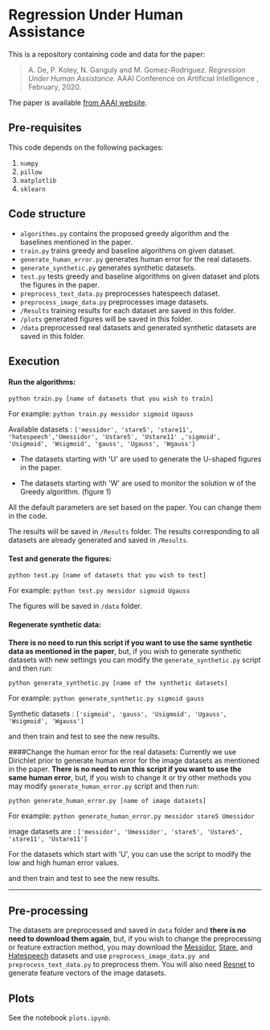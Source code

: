 # Regression Under Human Assistance

This is a repository containing code and data for the paper:

> A. De, P. Koley, N. Ganguly and M. Gomez-Rodriguez. _Regression Under Human Assistance._ AAAI Conference on Artificial Intelligence , February, 2020. 

The paper is available [from AAAI website](https://aaai.org/Papers/AAAI/2020GB/AAAI-DeA.6571.pdf).


## Pre-requisites

This code depends on the following packages:

 1. `numpy`
 2. `pillow`
 3. `matplotlib`
 4. `sklearn`
 


## Code structure

 - `algorithms.py` contains the proposed greedy algorithm and the baselines mentioned in the paper.
 - `train.py` trains greedy and baseline algorithms on given dataset.
 - `generate_human_error.py` generates human error for the real datasets.
 - `generate_synthetic.py` generates synthetic datasets.
 - `test.py` tests greedy and baseline algorithms on given dataset and plots the figures in the paper.
 - `preprocess_text_data.py` preprocesses hatespeech dataset.
 - `preprocess_image_data.py` preprocesses image datasets.
 - `/Results` training results for each dataset are saved in this folder.
 - `/plots` generated figures will be saved in this folder.
 - `/data` preprocessed real datasets and generated synthetic datasets are saved in this folder.


## Execution

#### Run the algorithms:
`python train.py [name of datasets that you wish to train]`

For example: `python train.py messidor sigmoid Ugauss`

Available datasets : `['messidor', 'stare5', 'stare11', 'hatespeech','Umessidor', 'Ustare5', 'Ustare11' ,'sigmoid', 'Usigmoid', 'Wsigmoid', 'gauss', 'Ugauss', 'Wgauss']`

- The datasets starting with 'U' are used to generate the U-shaped figures in the paper.

- The datasets starting with 'W' are used to monitor the solution w of the Greedy algorithm. (figure 1)

All the default parameters are set based on the paper. You can change them in the code.

The results will be saved in `/Results` folder. The results corresponding to all datasets are already generated and saved in `/Results`.

#### Test and generate the figures:
`python test.py [name of datasets that you wish to test]`

For example:
`python test.py messidor sigmoid Ugauss`

The figures will be saved in `/data` folder.


#### Regenerate synthetic data:
**There is no need to run this script if you want to use the same synthetic data as mentioned in the paper**, but, if you wish to generate synthetic datasets with new settings you can modify the `generate_synthetic.py` script and then run:

`python generate_synthetic.py [name of the synthetic datasets]`

For example:
`python generate_synthetic.py sigmoid gauss`

Synthetic datasets : `['sigmoid', 'gauss', 'Usigmoid', 'Ugauss', 'Wsigmoid', 'Wgauss']`

and then train and test to see the new results.


####Change the human error for the real datasets:
Currently we use Dirichlet prior to generate human error for the image datasets as mentioned in the paper. **There is no need to run this script if you want to use the same human error**, but, if you wish to change it or try other methods you may modify `generate_human_error.py` script and then run:

`python generate_human_error.py [name of image datasets]`


For example:
`python generate_human_error.py messidor stare5 Umessidor`

image datasets are : `['messidor', 'Umessidor', 'stare5', 'Ustare5', 'stare11', 'Ustare11']`

For the datasets which start with 'U', you can use the script to modify the low and high human error values.

and then train and test to see the new results.

----

## Pre-processing

The datasets are preprocessed and saved in `data` folder and **there is no need to download them again**, but, if you wish to change the preprocessing or feature extraction method, you may download the [Messidor](http://www.adcis.net/en/third-party/messidor/), [Stare](https://cecas.clemson.edu/~ahoover/stare/), and [Hatespeech](https://github.com/t-davidson/hate-speech-and-offensive-language) datasets and use `preprocess_image_data.py and preprocess_text_data.py` to preprocess them. You will also need [Resnet](https://github.com/KaimingHe/deep-residual-networks) to generate feature vectors of the image datasets.


## Plots

See the notebook `plots.ipynb`.
